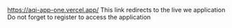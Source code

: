 https://aqi-app-one.vercel.app/
This link redirects to the live we application
Do not forget to register to access the application
